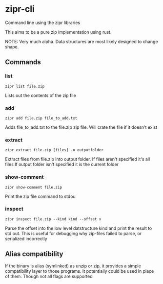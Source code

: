 # zipr-cli

Command line using the zipr libraries

This aims to be a pure zip implementation using rust.

NOTE: Very much alpha. Data structures are most likely designed to change shape.

## Commands

### list

`zipr list file.zip`

Lists out the contents of the zip file

### add

`zipr add file.zip file_to_add.txt`

Adds file_to_add.txt to the file.zip zip file.
Will crate the file if it doesn't exist

### extract

`zipr extract file.zip [files] -o outputfolder`

Extract files from file.zip into output folder.
If files aren't specified it's all files
If output folder isn't specified it is the current folder


### show-comment

`zipr show-comment file.zip` 

Print the zip file command to stdou

### inspect

`zipr inspect file.zip --kind kind --offset x`

Parse the offset into the low level datstructure kind and
print the result to std out. This is useful for debugging
why zip-files failed to parse, or serialized incorrectly

## Alias compatibility

If the binary is alias (symlinked) as unzip or zip, it provides
a simple compatibility layer to those programs. It potentially
could be used in place of them. Though not all flags are supported


